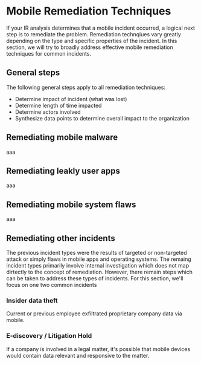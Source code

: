 # Mobile Remediation Techniques

If your IR analysis determines that a mobile incident occurred, a logical next step is to remediate the problem. Remediation technqiues vary greatly depending on the type and specific properties of the incident. In this section, we will try to broadly address effective mobile remediation techniques for common incidents.

## General steps

The following general steps apply to all remediation techniques:

* Determine impact of incident (what was lost)
* Determine length of time impacted
* Determine actors involved
* Synthesize data points to determine overall impact to the organization

## Remediating mobile malware

aaa

## Remediating leakly user apps

aaa

## Remediating mobile system flaws

aaa

## Remediating other incidents

The previous incident types were the results of targeted or non-targeted attack or simply flaws in mobile apps and operating systems. The remaing incident types primarily involve internal investigation which does not map dirtectly to the concept of remediation.  However, there remain steps which can be taken to address these types of incidents. For this section, we'll focus on one two common incidents

### Insider data theft

Current or previous employee exfiltrated proprietary company data via mobile.

### E-discovery / Litigation Hold

If a company is involved in a legal matter, it's possible that mobile devices would contain data relevant and responsive to the matter. 


